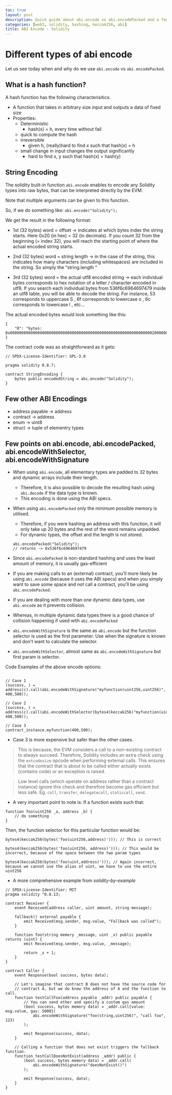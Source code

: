 ```yaml
---
toc: true
layout: post
description: Quick guide about abi.encode vs abi.encodePacked and a few others
categories: [web3, solidity, hashing, keccak256, abi]
title: ABI Encode - Solidity
---
```


# Different types of abi encode

Let us see today when and why do we use `abi.encode` vs `abi.encodePacked`.

## What is a hash function?

A hash function has the following characterisitics:

+ A function that takes in arbitrary size input and outputs a data of fixed size
+ Properties:
    + Deterministic
        + hash(x) = h, every time without fail
    + quick to compute the hash
    + irreversible
        + given h, (really)hard to find x such that hash(x) = h
    + small change in input changes the output significantly
        + hard to find x, y such that hash(x) = hash(y)

## String Encoding

The solidity built-in function `abi.encode` enables to encode any Solidity types into raw bytes, that can be interpreted directly by the EVM.

Note that multiple arguments can be given to this function.

So, if we do something like:
`abi.encode("Solidity");`

We get the result in the following format:

+ 1st (32 bytes) word = offset → indicates at which bytes index the string starts. Here 0x20 (in hex) = 32 (in decimals). If you count 32 from the beginning (= index 32), you will reach the starting point of where the actual encoded string starts.

+ 2nd (32 bytes) word = string length → in the case of the string, this indicates how many characters (including whitespaces) are included in the string. So simply the “string.length “

+ 3rd (32 bytes) word = the actual utf8 encoded string → each individual bytes corresponds to hex notation of a letter / character encoded in utf8. If you search each individual bytes from 536f6c6964697479 inside an utf8 table, you will be able to decode the string. For instance, 53 corresponds to uppercase S , 6f corresponds to lowercase o , 6c corresponds to lowercase l , etc…

The actual encoded bytes would look something like this:

```
{
	"0": "bytes: 0x00000000000000000000000000000000000000000000000000000000000000200000000000000000000000000000000000000000000000000000000000000008536f6c6964697479000000000000000000000000000000000000000000000000"
}
```

The contract code was as straightforward as it gets:

```
// SPDX-License-Identifier: GPL-3.0

pragma solidity 0.8.7;

contract StringEncoding {
    bytes public encodedString = abi.encode("Solidity");
}
```

## Few other ABI Encodings

+ address payable -> address
+ contract -> address
+ enum -> uint8
+ struct -> tuple of elementry types

## Few points on abi.encode, abi.encodePacked, abi.encodeWithSelector, abi.encodeWithSignature

+ When using `abi.encode`, all elementary types are padded to 32 bytes and dynamic arrays include their length.
    + Therefore, it is also possible to decode the resulting hash using `abi.decode` if the data type is known.
    + This encoding is done using the ABI specs.
+ When using `abi.encodePacked` only the minimum possible memory is utilised. 
    + Therefore, if you were hashing an address with this function, it will only take up 20 bytes and the rest of the word remains unpadded.
    + For dynamic types, the offset and the length is not stored. 
    ```
    abi.encodePacked("Solidity");
    // returns -> 0x536f6c6964697479
    ```

+ Since `abi.encodePacked` is non-standard hashing and uses the least amount of memory, it is usually gas-efficient

+ If you are making calls to an (external) contract, you'll more likely be using `abi.encode` (because it uses the ABI specs) and when you simply want to save some space and *not* call a contract, you'll be using `abi.encodePacked`.

+ If you are dealing with more than one dynamic data types, use `abi.encode` as it prevents collision.

+ Whereas, in multiple dynamic data types there is a good chance of collision happening if used with `abi.encodePacked`

+ `abi.encodeWithSignature` is the same as `abi.encode` but the function selector is used as the first parameter. Use when the signature is known and don't want to calculate the selector.

+ `abi.encodeWithSelector`, almost same as `abi.encodeWithSignature` but first param is selector.

Code Examples of the above encode options:

```solidity

// Case 1
(success, ) = address(c).call(abi.encodeWithSignature("myfunction(uint256,uint256)", 400,500));

// Case 2
(success, ) = address(c).call(abi.encodeWithSelector(bytes4(keccak256("myfunction(uint256,uint256)")), 400,500));

// Case 3
contract_instance.myfunction(400,500);

```

+ Case 3 is more expensive but safer than the other cases.
> This is because, the EVM considers a call to a non-existing contract to always succeed. Therefore, Solidity includes an extra check using the `extcodesize` opcode when performing external calls.
This ensures that the contract that is about to be called either actually exists (contains code) or an exception is raised.

> Low level calls (which operate on address rather than a contract instance) ignore this check and therefore become gas efficient but less safe. Eg. `call`, `transfer`, `delegatecall`, `staticcall`, `send`.

+ A very important point to note is:
If a function exists such that:
```
function foo(uint256 _a, address _b) {
    // do something
}
```

Then, the function selector for this particular function would be:

```
bytes4(keccak256(bytes('foo(uint256,address)'))); // This is correct

bytes4(keccak256(bytes('foo(uint256, address)'))); // This would be incorrect, because of the space between the two param types

bytes4(keccak256(bytes('foo(uint,address)'))); // Again incorrect, because we cannot use the alias of uint, we have to use the entire uint256
```

+ A more comprehensive example from *solidity-by-example*

```solidity
// SPDX-License-Identifier: MIT
pragma solidity ^0.8.13;

contract Receiver {
    event Received(address caller, uint amount, string message);

    fallback() external payable {
        emit Received(msg.sender, msg.value, "Fallback was called");
    }

    function foo(string memory _message, uint _x) public payable returns (uint) {
        emit Received(msg.sender, msg.value, _message);

        return _x + 1;
    }
}

contract Caller {
    event Response(bool success, bytes data);

    // Let's imagine that contract B does not have the source code for
    // contract A, but we do know the address of A and the function to call.
    function testCallFoo(address payable _addr) public payable {
        // You can send ether and specify a custom gas amount
        (bool success, bytes memory data) = _addr.call{value: msg.value, gas: 5000}(
            abi.encodeWithSignature("foo(string,uint256)", "call foo", 123)
        );

        emit Response(success, data);
    }

    // Calling a function that does not exist triggers the fallback function.
    function testCallDoesNotExist(address _addr) public {
        (bool success, bytes memory data) = _addr.call(
            abi.encodeWithSignature("doesNotExist()")
        );

        emit Response(success, data);
    }
}

```

